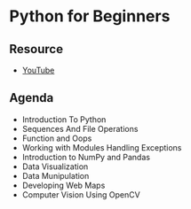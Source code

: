 # Python for Beginners

## Resource

- [YouTube](https://www.youtube.com/watch?v=vaysJAMDaZw&t=257s)

## Agenda

- Introduction To Python
- Sequences And File Operations
- Function and Oops
- Working with Modules Handling Exceptions
- Introduction to NumPy and Pandas
- Data Visualization
- Data Munipulation
- Developing Web Maps
- Computer Vision Using OpenCV
